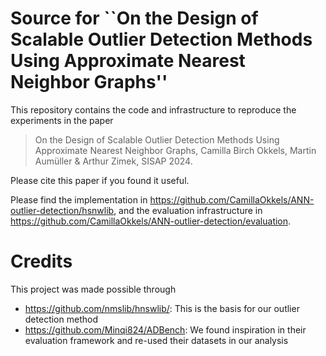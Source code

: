 # Source for ``On the Design of Scalable Outlier Detection Methods Using Approximate Nearest Neighbor Graphs''

This repository contains the code and infrastructure to reproduce the experiments in the paper 

> On the Design of Scalable Outlier Detection Methods Using Approximate Nearest Neighbor Graphs, Camilla Birch Okkels, Martin Aumüller & Arthur Zimek, SISAP 2024. 

Please cite this paper if you found it useful. 

Please find the implementation in <https://github.com/CamillaOkkels/ANN-outlier-detection/hsnwlib>, and the evaluation infrastructure in <https://github.com/CamillaOkkels/ANN-outlier-detection/evaluation>.


# Credits

This project was made possible through

- <https://github.com/nmslib/hnswlib/>: This is the basis for our outlier detection method
- <https://github.com/Minqi824/ADBench>: We found inspiration in their evaluation framework and re-used their datasets in our analysis
